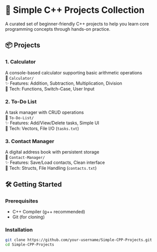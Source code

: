 # 🚀 Simple C++ Projects Collection

A curated set of beginner-friendly C++ projects to help you learn core programming concepts through hands-on practice.

## 📦 Projects

### 1. Calculator
A console-based calculator supporting basic arithmetic operations  
📂 `Calculator/`  
✨ Features: Addition, Subtraction, Multiplication, Division  
🔧 Tech: Functions, Switch-Case, User Input  

### 2. To-Do List
A task manager with CRUD operations  
📂 `To-Do-List/`  
✨ Features: Add/View/Delete tasks, Simple UI  
🔧 Tech: Vectors, File I/O (`tasks.txt`)  

### 3. Contact Manager
A digital address book with persistent storage  
📂 `Contact-Manager/`  
✨ Features: Save/Load contacts, Clean interface  
🔧 Tech: Structs, File Handling (`contacts.txt`)  

## 🛠️ Getting Started

### Prerequisites
- C++ Compiler (g++ recommended)
- Git (for cloning)

### Installation
```bash
git clone https://github.com/your-username/Simple-CPP-Projects.git
cd Simple-CPP-Projects
